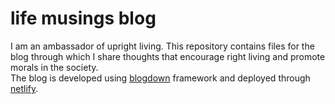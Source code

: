 # life musings blog  
I am an ambassador of upright living. This repository contains files for the blog through which I share thoughts that encourage right living and promote morals in the society.   
The blog is developed using [blogdown](https://bookdown.org/yihui/blogdown/) framework and deployed through [netlify](https://www.netlify.com/).   


